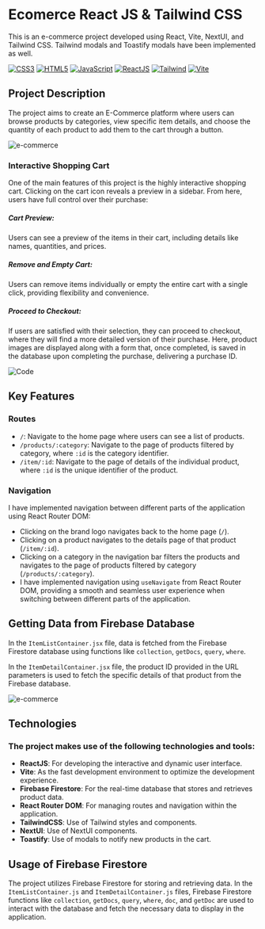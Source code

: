 # Ecomerce React JS & Tailwind CSS

This is an e-commerce project developed using React, Vite, NextUI, and Tailwind CSS. Tailwind modals and Toastify modals have been implemented as well.

[![CSS3](https://img.shields.io/badge/css3-%231572B6.svg?style=for-the-badge&logo=css3&logoColor=white)]()
[![HTML5](https://img.shields.io/badge/html5-%23E34F26.svg?style=for-the-badge&logo=html5&logoColor=white)]()
[![JavaScript](https://img.shields.io/badge/JavaScript-323330?style=for-the-badge&logo=javascript&logoColor=F7DF1E)]()
[![ReactJS](https://img.shields.io/badge/React-20232A?style=for-the-badge&logo=react&logoColor=61DAFB)]()
[![Tailwind](https://img.shields.io/badge/Tailwind_CSS-38B2AC?style=for-the-badge&logo=tailwind-css&logoColor=white)]()
[![Vite](https://img.shields.io/badge/Vite-B73BFE?style=for-the-badge&logo=vite&logoColor=FFD62E)]()

## Project Description

The project aims to create an E-Commerce platform where users can browse products by categories, view specific item details, and choose the quantity of each product to add them to the cart through a button.

![e-commerce](public/img/webPF.gif)

### Interactive Shopping Cart

One of the main features of this project is the highly interactive shopping cart. Clicking on the cart icon reveals a preview in a sidebar. From here, users have full control over their purchase:

##### Cart Preview:

Users can see a preview of the items in their cart, including details like names, quantities, and prices.

##### Remove and Empty Cart:

Users can remove items individually or empty the entire cart with a single click, providing flexibility and convenience.

##### Proceed to Checkout:

If users are satisfied with their selection, they can proceed to checkout, where they will find a more detailed version of their purchase. Here, product images are displayed along with a form that, once completed, is saved in the database upon completing the purchase, delivering a purchase ID.

![Code](public/img/cart.gif)

## Key Features

### Routes

- `/`: Navigate to the home page where users can see a list of products.
- `/products/:category`: Navigate to the page of products filtered by category, where `:id` is the category identifier.
- `/item/:id`: Navigate to the page of details of the individual product, where `:id` is the unique identifier of the product.

### Navigation

I have implemented navigation between different parts of the application using React Router DOM:

- Clicking on the brand logo navigates back to the home page (`/`).
- Clicking on a product navigates to the details page of that product (`/item/:id`).
- Clicking on a category in the navigation bar filters the products and navigates to the page of products filtered by category (`/products/:category`).
- I have implemented navigation using `useNavigate` from React Router DOM, providing a smooth and seamless user experience when switching between different parts of the application.

## Getting Data from Firebase Database

In the `ItemListContainer.jsx` file, data is fetched from the Firebase Firestore database using functions like `collection`, `getDocs`, `query`, `where`.

In the `ItemDetailContainer.jsx` file, the product ID provided in the URL parameters is used to fetch the specific details of that product from the Firebase database.

![e-commerce](public/img/contact.gif)

## Technologies

### The project makes use of the following technologies and tools:

- **ReactJS**: For developing the interactive and dynamic user interface.
- **Vite**: As the fast development environment to optimize the development experience.
- **Firebase Firestore**: For the real-time database that stores and retrieves product data.
- **React Router DOM**: For managing routes and navigation within the application.
- **TailwindCSS**: Use of Tailwind styles and components.
- **NextUI**: Use of NextUI components.
- **Toastify**: Use of modals to notify new products in the cart.

## Usage of Firebase Firestore

The project utilizes Firebase Firestore for storing and retrieving data. In the `ItemListContainer.js` and `ItemDetailContainer.js` files, Firebase Firestore functions like `collection`, `getDocs`, `query`, `where`, `doc`, and `getDoc` are used to interact with the database and fetch the necessary data to display in the application.

